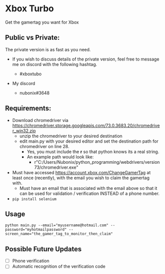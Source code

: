 
# Xbox Turbo
Get the gamertag you want for Xbox

## Public vs Private:
The private version is as fast as you need.

 - If you wish to discuss details of the private version, feel free to
   message me on discord with the following hashtag.
    - #xboxtubo
   
 - My discord
    - nubonix#3648

## Requirements:
 - Download chromedriver via https://chromedriver.storage.googleapis.com/73.0.3683.20/chromedriver_win32.zip
   - unzip the chromedriver to your desired destination
   - edit main.py with your desired editor and set the destination path for chromedriver on line 28.
     -  Yes, you must include the **r** so that python knows its a real string.
     - An example path would look like:
       - r"C:/Users/Nubonix/python_programming/webdrivers/version73/chromedriver.exe"
 - Must have accessed https://account.xbox.com/ChangeGamerTag at least
   once (recently), with the email you wish to claim the gamertag with.
   - Must have an email that is associated with the email above so that it can be used for validation / verification INSTEAD of a phone number.
 - `pip install selenium`
## Usage

    python main.py --email="myusername@hotmail.com" --password="myhotmailpassword" --screen_name="the_gamer_tag_to_monitor_then_claim"

## Possible Future Updates

 - [ ] Phone verification
 - [ ] Automatic recognition of the verification code
